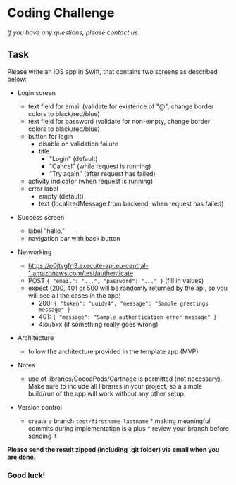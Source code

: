 # Coding Challenge

*If you have any questions, please contact us.*

## Task

Please write an iOS app in Swift, that contains two screens as described below:

* Login screen
	* text field for email (validate for existence of "@", change border colors to black/red/blue)
	* text field for password (validate for non-empty, change border colors to black/red/blue)
	* button for login
		* disable on validation failure
		* title
			* "Login" (default)
			* "Cancel" (while request is running)
			* "Try again" (after request has failed)
	* activity indicator (when request is running)
	* error label
		* empty (default)
		* text (localizedMessage from backend, when request has failed)

* Success screen
	* label "hello."
	* navigation bar with back button

* Networking
	* https://p0jtvgfrj3.execute-api.eu-central-1.amazonaws.com/test/authenticate
	* POST `{ "email": "...", "password": "..." }` (fill in values)
	* expect (200, 401 or 500 will be randomly returned by the api, so you will see all the cases in the app)
		* 200: `{ "token": "uuidv4", "message": "Sample greetings message" }`
		* 401: `{ "message": "Sample authentication error message" }`
		* 4xx/5xx (if something really goes wrong)

* Architecture
	* follow the architecture provided in the template app (MVP)

* Notes
	* use of libraries/CocoaPods/Carthage is permitted (not necessary). Make sure to include all libraries in your project, so a simple build/run of the app will work without any other setup.

* Version control
  * create a branch `test/firstname-lastname`
		* making meaningful commits during implementation is a plus
		* review your branch before sending it

**Please send the result zipped (including .git folder) via email when you are done.**

### Good luck!
